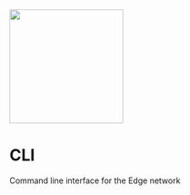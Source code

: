 <img src="https://cdn.edge.network/assets/img/edge-logo-green.svg" width="200">

# CLI

Command line interface for the Edge network
